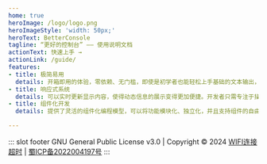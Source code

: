 ```yaml
---
home: true
heroImage: /logo/logo.png
heroImageStyle: 'width: 50px;'
heroText: BetterConsole
tagline: “更好的控制台” —— 使用说明文档
actionText: 快速上手 →
actionLink: /guide/
features:
- title: 极简易用
  details: 开箱即用的体验，零依赖、无门槛，即使是初学者也能轻松上手基础的文本输出，以及复杂的用户界面设计。
- title: 响应式系统
  details: 可以实时更新显示内容，使得动态信息的展示变得更加便捷。开发者只需专注于描述数据逻辑，而不必担心复杂的状态管理。
- title: 组件化开发
  details: 提供了灵活的组件化编程模型，可以将功能模块化、独立化，并且支持组件的自由组合和复用。

---
```


::: slot footer
GNU General Public License v3.0 | Copyright © 2024 [WIFI连接超时](https://github.com/wifi504) | [蜀ICP备2022004197号](http://beian.miit.gov.cn/)
:::